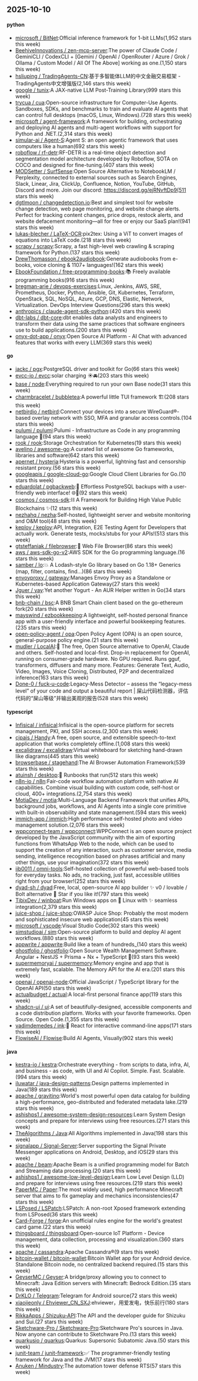 ## 2025-10-10

#### python
* [microsoft / BitNet](https://github.com/microsoft/BitNet):Official inference framework for 1-bit LLMs(1,952 stars this week)
* [BeehiveInnovations / zen-mcp-server](https://github.com/BeehiveInnovations/zen-mcp-server):The power of Claude Code / GeminiCLI / CodexCLI + [Gemini / OpenAI / OpenRouter / Azure / Grok / Ollama / Custom Model / All Of The Above] working as one.(1,150 stars this week)
* [hsliuping / TradingAgents-CN](https://github.com/hsliuping/TradingAgents-CN):基于多智能体LLM的中文金融交易框架 - TradingAgents中文增强版(2,146 stars this week)
* [google / tunix](https://github.com/google/tunix):A JAX-native LLM Post-Training Library(999 stars this week)
* [trycua / cua](https://github.com/trycua/cua):Open-source infrastructure for Computer-Use Agents. Sandboxes, SDKs, and benchmarks to train and evaluate AI agents that can control full desktops (macOS, Linux, Windows).(728 stars this week)
* [microsoft / agent-framework](https://github.com/microsoft/agent-framework):A framework for building, orchestrating and deploying AI agents and multi-agent workflows with support for Python and .NET.(2,314 stars this week)
* [simular-ai / Agent-S](https://github.com/simular-ai/Agent-S):Agent S: an open agentic framework that uses computers like a human(692 stars this week)
* [roboflow / rf-detr](https://github.com/roboflow/rf-detr):RF-DETR is a real-time object detection and segmentation model architecture developed by Roboflow, SOTA on COCO and designed for fine-tuning.(407 stars this week)
* [MODSetter / SurfSense](https://github.com/MODSetter/SurfSense):Open Source Alternative to NotebookLM / Perplexity, connected to external sources such as Search Engines, Slack, Linear, Jira, ClickUp, Confluence, Notion, YouTube, GitHub, Discord and more. Join our discord: https://discord.gg/ejRNvftDp9(511 stars this week)
* [dgtlmoon / changedetection.io](https://github.com/dgtlmoon/changedetection.io):Best and simplest tool for website change detection, web page monitoring, and website change alerts. Perfect for tracking content changes, price drops, restock alerts, and website defacement monitoring—all for free or enjoy our SaaS plan!(941 stars this week)
* [lukas-blecher / LaTeX-OCR](https://github.com/lukas-blecher/LaTeX-OCR):pix2tex: Using a ViT to convert images of equations into LaTeX code.(218 stars this week)
* [scrapy / scrapy](https://github.com/scrapy/scrapy):Scrapy, a fast high-level web crawling & scraping framework for Python.(137 stars this week)
* [DrewThomasson / ebook2audiobook](https://github.com/DrewThomasson/ebook2audiobook):Generate audiobooks from e-books, voice cloning & 1107+ languages!(162 stars this week)
* [EbookFoundation / free-programming-books](https://github.com/EbookFoundation/free-programming-books):📚 Freely available programming books(916 stars this week)
* [bregman-arie / devops-exercises](https://github.com/bregman-arie/devops-exercises):Linux, Jenkins, AWS, SRE, Prometheus, Docker, Python, Ansible, Git, Kubernetes, Terraform, OpenStack, SQL, NoSQL, Azure, GCP, DNS, Elastic, Network, Virtualization. DevOps Interview Questions(296 stars this week)
* [anthropics / claude-agent-sdk-python](https://github.com/anthropics/claude-agent-sdk-python):(420 stars this week)
* [dbt-labs / dbt-core](https://github.com/dbt-labs/dbt-core):dbt enables data analysts and engineers to transform their data using the same practices that software engineers use to build applications.(200 stars this week)
* [onyx-dot-app / onyx](https://github.com/onyx-dot-app/onyx):Open Source AI Platform - AI Chat with advanced features that works with every LLM(369 stars this week)

#### go
* [jackc / pgx](https://github.com/jackc/pgx):PostgreSQL driver and toolkit for Go(66 stars this week)
* [evcc-io / evcc](https://github.com/evcc-io/evcc):solar charging ☀️🚘(203 stars this week)
* [base / node](https://github.com/base/node):Everything required to run your own Base node(31 stars this week)
* [charmbracelet / bubbletea](https://github.com/charmbracelet/bubbletea):A powerful little TUI framework 🏗(208 stars this week)
* [netbirdio / netbird](https://github.com/netbirdio/netbird):Connect your devices into a secure WireGuard®-based overlay network with SSO, MFA and granular access controls.(104 stars this week)
* [pulumi / pulumi](https://github.com/pulumi/pulumi):Pulumi - Infrastructure as Code in any programming language 🚀(94 stars this week)
* [rook / rook](https://github.com/rook/rook):Storage Orchestration for Kubernetes(19 stars this week)
* [avelino / awesome-go](https://github.com/avelino/awesome-go):A curated list of awesome Go frameworks, libraries and software(642 stars this week)
* [apernet / hysteria](https://github.com/apernet/hysteria):Hysteria is a powerful, lightning fast and censorship resistant proxy.(56 stars this week)
* [googleapis / google-cloud-go](https://github.com/googleapis/google-cloud-go):Google Cloud Client Libraries for Go.(10 stars this week)
* [eduardolat / pgbackweb](https://github.com/eduardolat/pgbackweb):🐘 Effortless PostgreSQL backups with a user-friendly web interface! 🌐💾(92 stars this week)
* [cosmos / cosmos-sdk](https://github.com/cosmos/cosmos-sdk):⛓️ A Framework for Building High Value Public Blockchains ✨(12 stars this week)
* [nezhahq / nezha](https://github.com/nezhahq/nezha):Self-hosted, lightweight server and website monitoring and O&M tool(48 stars this week)
* [keploy / keploy](https://github.com/keploy/keploy):API, Integration, E2E Testing Agent for Developers that actually work. Generate tests, mocks/stubs for your APIs!(513 stars this week)
* [gtsteffaniak / filebrowser](https://github.com/gtsteffaniak/filebrowser):📂 Web File Browser(86 stars this week)
* [aws / aws-sdk-go-v2](https://github.com/aws/aws-sdk-go-v2):AWS SDK for the Go programming language.(16 stars this week)
* [samber / lo](https://github.com/samber/lo):💥 A Lodash-style Go library based on Go 1.18+ Generics (map, filter, contains, find...)(86 stars this week)
* [envoyproxy / gateway](https://github.com/envoyproxy/gateway):Manages Envoy Proxy as a Standalone or Kubernetes-based Application Gateway(27 stars this week)
* [Jguer / yay](https://github.com/Jguer/yay):Yet another Yogurt - An AUR Helper written in Go(34 stars this week)
* [bnb-chain / bsc](https://github.com/bnb-chain/bsc):A BNB Smart Chain client based on the go-ethereum fork(20 stars this week)
* [mayswind / ezbookkeeping](https://github.com/mayswind/ezbookkeeping):A lightweight, self-hosted personal finance app with a user-friendly interface and powerful bookkeeping features.(235 stars this week)
* [open-policy-agent / opa](https://github.com/open-policy-agent/opa):Open Policy Agent (OPA) is an open source, general-purpose policy engine.(21 stars this week)
* [mudler / LocalAI](https://github.com/mudler/LocalAI):🤖 The free, Open Source alternative to OpenAI, Claude and others. Self-hosted and local-first. Drop-in replacement for OpenAI, running on consumer-grade hardware. No GPU required. Runs gguf, transformers, diffusers and many more. Features: Generate Text, Audio, Video, Images, Voice Cloning, Distributed, P2P and decentralized inference(163 stars this week)
* [Done-0 / fuck-u-code](https://github.com/Done-0/fuck-u-code):Legacy-Mess Detector – assess the “legacy-mess level” of your code and output a beautiful report | 屎山代码检测器，评估代码的“屎山等级”并输出美观的报告(528 stars this week)

#### typescript
* [Infisical / infisical](https://github.com/Infisical/infisical):Infisical is the open-source platform for secrets management, PKI, and SSH access.(2,300 stars this week)
* [cjpais / Handy](https://github.com/cjpais/Handy):A free, open source, and extensible speech-to-text application that works completely offline.(1,008 stars this week)
* [excalidraw / excalidraw](https://github.com/excalidraw/excalidraw):Virtual whiteboard for sketching hand-drawn like diagrams(445 stars this week)
* [browserbase / stagehand](https://github.com/browserbase/stagehand):The AI Browser Automation Framework(539 stars this week)
* [atuinsh / desktop](https://github.com/atuinsh/desktop):📖 Runbooks that run(512 stars this week)
* [n8n-io / n8n](https://github.com/n8n-io/n8n):Fair-code workflow automation platform with native AI capabilities. Combine visual building with custom code, self-host or cloud, 400+ integrations.(2,754 stars this week)
* [MotiaDev / motia](https://github.com/MotiaDev/motia):Multi-Language Backend Framework that unifies APIs, background jobs, workflows, and AI Agents into a single core primitive with built-in observability and state management.(594 stars this week)
* [immich-app / immich](https://github.com/immich-app/immich):High performance self-hosted photo and video management solution.(2,076 stars this week)
* [wppconnect-team / wppconnect](https://github.com/wppconnect-team/wppconnect):WPPConnect is an open source project developed by the JavaScript community with the aim of exporting functions from WhatsApp Web to the node, which can be used to support the creation of any interaction, such as customer service, media sending, intelligence recognition based on phrases artificial and many other things, use your imagination(372 stars this week)
* [iib0011 / omni-tools](https://github.com/iib0011/omni-tools):Self-hosted collection of powerful web-based tools for everyday tasks. No ads, no tracking, just fast, accessible utilities right from your browser!(252 stars this week)
* [dyad-sh / dyad](https://github.com/dyad-sh/dyad):Free, local, open-source AI app builder ✨ v0 / lovable / Bolt alternative 🌟 Star if you like it!(797 stars this week)
* [TibixDev / winboat](https://github.com/TibixDev/winboat):Run Windows apps on 🐧 Linux with ✨ seamless integration(2,379 stars this week)
* [juice-shop / juice-shop](https://github.com/juice-shop/juice-shop):OWASP Juice Shop: Probably the most modern and sophisticated insecure web application(45 stars this week)
* [microsoft / vscode](https://github.com/microsoft/vscode):Visual Studio Code(302 stars this week)
* [simstudioai / sim](https://github.com/simstudioai/sim):Open-source platform to build and deploy AI agent workflows.(880 stars this week)
* [appwrite / appwrite](https://github.com/appwrite/appwrite):Build like a team of hundreds_(140 stars this week)
* [ghostfolio / ghostfolio](https://github.com/ghostfolio/ghostfolio):Open Source Wealth Management Software. Angular + NestJS + Prisma + Nx + TypeScript 🤍(93 stars this week)
* [supermemoryai / supermemory](https://github.com/supermemoryai/supermemory):Memory engine and app that is extremely fast, scalable. The Memory API for the AI era.(201 stars this week)
* [openai / openai-node](https://github.com/openai/openai-node):Official JavaScript / TypeScript library for the OpenAI API(50 stars this week)
* [actualbudget / actual](https://github.com/actualbudget/actual):A local-first personal finance app(119 stars this week)
* [shadcn-ui / ui](https://github.com/shadcn-ui/ui):A set of beautifully-designed, accessible components and a code distribution platform. Works with your favorite frameworks. Open Source. Open Code.(1,355 stars this week)
* [vadimdemedes / ink](https://github.com/vadimdemedes/ink):🌈 React for interactive command-line apps(171 stars this week)
* [FlowiseAI / Flowise](https://github.com/FlowiseAI/Flowise):Build AI Agents, Visually(902 stars this week)

#### java
* [kestra-io / kestra](https://github.com/kestra-io/kestra):Orchestrate everything - from scripts to data, infra, AI, and business - as code, with UI and AI Copilot. Simple. Fast. Scalable.(994 stars this week)
* [iluwatar / java-design-patterns](https://github.com/iluwatar/java-design-patterns):Design patterns implemented in Java(189 stars this week)
* [apache / gravitino](https://github.com/apache/gravitino):World's most powerful open data catalog for building a high-performance, geo-distributed and federated metadata lake.(219 stars this week)
* [ashishps1 / awesome-system-design-resources](https://github.com/ashishps1/awesome-system-design-resources):Learn System Design concepts and prepare for interviews using free resources.(271 stars this week)
* [TheAlgorithms / Java](https://github.com/TheAlgorithms/Java):All Algorithms implemented in Java(198 stars this week)
* [signalapp / Signal-Server](https://github.com/signalapp/Signal-Server):Server supporting the Signal Private Messenger applications on Android, Desktop, and iOS(29 stars this week)
* [apache / beam](https://github.com/apache/beam):Apache Beam is a unified programming model for Batch and Streaming data processing.(20 stars this week)
* [ashishps1 / awesome-low-level-design](https://github.com/ashishps1/awesome-low-level-design):Learn Low Level Design (LLD) and prepare for interviews using free resources.(219 stars this week)
* [PaperMC / Paper](https://github.com/PaperMC/Paper):The most widely used, high performance Minecraft server that aims to fix gameplay and mechanics inconsistencies(47 stars this week)
* [LSPosed / LSPatch](https://github.com/LSPosed/LSPatch):LSPatch: A non-root Xposed framework extending from LSPosed(36 stars this week)
* [Card-Forge / forge](https://github.com/Card-Forge/forge):An unofficial rules engine for the world's greatest card game.(22 stars this week)
* [thingsboard / thingsboard](https://github.com/thingsboard/thingsboard):Open-source IoT Platform - Device management, data collection, processing and visualization.(360 stars this week)
* [apache / cassandra](https://github.com/apache/cassandra):Apache Cassandra®(9 stars this week)
* [bitcoin-wallet / bitcoin-wallet](https://github.com/bitcoin-wallet/bitcoin-wallet):Bitcoin Wallet app for your Android device. Standalone Bitcoin node, no centralized backend required.(15 stars this week)
* [GeyserMC / Geyser](https://github.com/GeyserMC/Geyser):A bridge/proxy allowing you to connect to Minecraft: Java Edition servers with Minecraft: Bedrock Edition.(35 stars this week)
* [DrKLO / Telegram](https://github.com/DrKLO/Telegram):Telegram for Android source(72 stars this week)
* [xiaojieonly / Ehviewer_CN_SXJ](https://github.com/xiaojieonly/Ehviewer_CN_SXJ):ehviewer，用爱发电，快乐前行(180 stars this week)
* [RikkaApps / Shizuku-API](https://github.com/RikkaApps/Shizuku-API):The API and the developer guide for Shizuku and Sui.(27 stars this week)
* [Sketchware-Pro / Sketchware-Pro](https://github.com/Sketchware-Pro/Sketchware-Pro):Sketchware Pro's sources in Java. Now anyone can contribute to Sketchware Pro.(13 stars this week)
* [quarkusio / quarkus](https://github.com/quarkusio/quarkus):Quarkus: Supersonic Subatomic Java.(50 stars this week)
* [junit-team / junit-framework](https://github.com/junit-team/junit-framework):✅ The programmer-friendly testing framework for Java and the JVM(17 stars this week)
* [Anuken / Mindustry](https://github.com/Anuken/Mindustry):The automation tower defense RTS(57 stars this week)
